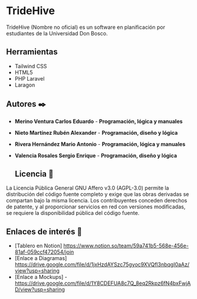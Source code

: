 
# TrideHive
TrideHive (Nombre no oficial) es un software en planificación por estudiantes de la Universidad Don Bosco.

## Herramientas 
* Tailwind CSS
* HTML5
* PHP Laravel
* Laragon 

## Autores ✒️

* **Merino Ventura Carlos Eduardo** - **Programación, lógica y manuales**
* **Nieto Martínez Rubén Alexander** - **Programación, diseño y lógica**
* **Rivera Hernández Mario Antonio** - **Programación, lógica y manuales**
* **Valencia Rosales Sergio Enrique** - **Programación,  diseño y lógica**

  ## Licencia 📄

La Licencia Pública General GNU Affero v3.0 (AGPL-3.0) permite la distribución del código fuente completo y exige que las obras derivadas se compartan bajo la misma licencia. Los contribuyentes conceden derechos de patente, y al proporcionar servicios en red con versiones modificadas, se requiere la disponibilidad pública del código fuente.

## Enlaces de interés 👀

* [Tablero en Notion] https://www.notion.so/team/59a741b5-568e-456e-81af-059ccf472054/join
* [Enlace a Diagramas] https://drive.google.com/file/d/1jxHzdAYSzc75gyoc9XVQfl3nbqgI0aAz/view?usp=sharing
* [Enlace a Mockups] - https://drive.google.com/file/d/1Y8CDEFUA8c7Q_8eq2Rkpz6fN4bxFwjAD/view?usp=sharing
